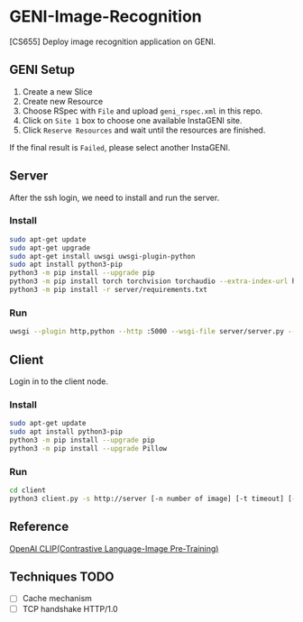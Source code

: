 # GENI-Image-Recognition

[CS655] Deploy image recognition application on GENI.

## GENI Setup

1. Create a new Slice
1. Create new Resource
1. Choose RSpec with `File` and upload `geni_rspec.xml` in this repo.
1. Click on `Site 1` box to choose one available InstaGENI site.
1. Click `Reserve Resources` and wait until the resources are finished.

If the final result is `Failed`, please select another InstaGENI.

## Server

After the ssh login, we need to install and run the server.

### Install

```sh
sudo apt-get update
sudo apt-get upgrade
sudo apt-get install uwsgi uwsgi-plugin-python
sudo apt install python3-pip
python3 -m pip install --upgrade pip
python3 -m pip install torch torchvision torchaudio --extra-index-url https://download.pytorch.org/whl/cpu
python3 -m pip install -r server/requirements.txt
```

### Run

```sh
uwsgi --plugin http,python --http :5000 --wsgi-file server/server.py --callable app
```

## Client
Login in to the client node.
### Install
``` bash
sudo apt-get update
sudo apt install python3-pip
python3 -m pip install --upgrade pip
python3 -m pip install --upgrade Pillow
```
### Run
``` bash
cd client
python3 client.py -s http://server [-n number of image] [-t timeout] [-f width/height of the image]
```


## Reference

[OpenAI CLIP(Contrastive Language-Image Pre-Training)](https://github.com/openai/CLIP)

## Techniques TODO

- [ ] Cache mechanism
- [ ] TCP handshake HTTP/1.0
